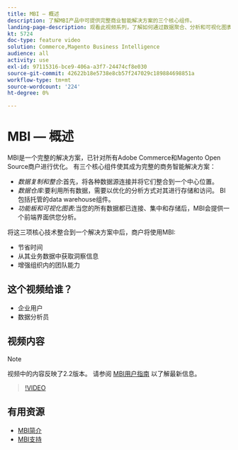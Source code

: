 ```yaml
---
title: MBI — 概述
description: 了解MBI产品中可提供完整商业智能解决方案的三个核心组件。
landing-page-description: 观看此视频系列，了解如何通过数据聚合、分析和可视化图表来提供更好的业务分析和结果。
kt: 5724
doc-type: feature video
solution: Commerce,Magento Business Intelligence
audience: all
activity: use
exl-id: 97115316-bce9-406a-a3f7-24474cf8e030
source-git-commit: 42622b18e5738e8cb57f247029c189884698851a
workflow-type: tm+mt
source-wordcount: '224'
ht-degree: 0%

---
```


# MBI — 概述

MBI是一个完整的解决方案，已针对所有Adobe Commerce和Magento Open Source商户进行优化。 有三个核心组件使其成为完整的商务智能解决方案：

- _数据复制和整合_:首先，将各种数据源连接并将它们整合到一个中心位置。
- _数据仓库_:要利用所有数据，需要以优化的分析方式对其进行存储和访问。 BI包括托管的data warehouse组件。
- _功能板和可视化图表_:当您的所有数据都已连接、集中和存储后，MBI会提供一个前端界面供您分析。

将这三项核心技术整合到一个解决方案中后，商户将使用MBI:

- 节省时间
- 从其业务数据中获取洞察信息
- 增强组织内的团队能力

## 这个视频给谁？

- 企业用户
- 数据分析员

## 视频内容

>[!NOTE]
>
>视频中的内容反映了2.2版本。 请参阅 [MBI用户指南](https://docs.magento.com/mbi/) 以了解最新信息。

>[!VIDEO](https://video.tv.adobe.com/v/35979?quality=12&learn=on)

## 有用资源

- [MBI简介](https://docs.magento.com/mbi/getting-started/getting-started.html)
- [MBI支持](https://support.magento.com/hc/en-us/articles/360016730811)
